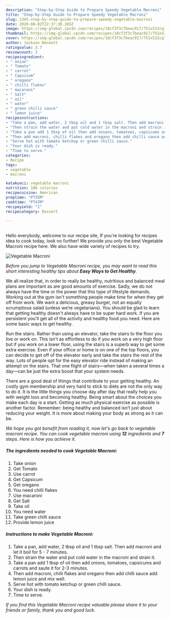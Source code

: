 ```yaml
---
description: "Step-by-Step Guide to Prepare Speedy Vegetable Macroni"
title: "Step-by-Step Guide to Prepare Speedy Vegetable Macroni"
slug: 1345-step-by-step-guide-to-prepare-speedy-vegetable-macroni
date: 2020-08-02T22:37:30.265Z
image: https://img-global.cpcdn.com/recipes/18cf3f3c7beac917/751x532cq70/vegetable-macroni-recipe-main-photo.jpg
thumbnail: https://img-global.cpcdn.com/recipes/18cf3f3c7beac917/751x532cq70/vegetable-macroni-recipe-main-photo.jpg
cover: https://img-global.cpcdn.com/recipes/18cf3f3c7beac917/751x532cq70/vegetable-macroni-recipe-main-photo.jpg
author: Jackson Bennett
ratingvalue: 3.7
reviewcount: 3
recipeingredient:
- " onion"
- " Tomato"
- " carrot"
- " Capsicum"
- " oregano"
- " chilli flakes"
- " macaroni"
- " Salt"
- " oil"
- " water"
- " green chilli sauce"
- " lemon juice"
recipeinstructions:
- "Take a pan, add water, 2 tbsp oil and 1 tbsp salt. Then add macroni and let it boil for 5 - 7 minutes."
- "Then strain the water and put cold water in the macroni and strain it."
- "Take a pan add 1 tbsp of oil then add onions, tomatoes, capsicums and carrots and saute it for 2-3 minutes."
- "Then add macroni, chilli flakes and oregano then add chilli sauce add lemon juice and mix well."
- "Serve hot with tomato ketchup or green chilli sauce."
- "Your dish is ready."
- "Time to serve."
categories:
- Recipe
tags:
- vegetable
- macroni

katakunci: vegetable macroni 
nutrition: 186 calories
recipecuisine: American
preptime: "PT35M"
cooktime: "PT47M"
recipeyield: "1"
recipecategory: Dessert

---
```

<br>
Hello everybody, welcome to our recipe site, If you're looking for recipes idea to cook today, look no further! We provide you only the best Vegetable Macroni recipe here. We also have wide variety of recipes to try.
<br>


![Vegetable Macroni](https://img-global.cpcdn.com/recipes/18cf3f3c7beac917/751x532cq70/vegetable-macroni-recipe-main-photo.jpg)

<i>Before you jump to Vegetable Macroni recipe, you may want to read this short interesting healthy tips about <strong>Easy Ways to Get Healthy</strong>.</i>

We all realize that, in order to really be healthy, nutritious and balanced meal plans are important as are good amounts of exercise. Sadly, we do not always have the time or the power that this type of lifestyle demands. Working out at the gym isn't something people make time for when they get off from work. We want a delicious, greasy burger, not an equally scrumptious salad (unless we’re vegetarians). You should be glad to learn that getting healthy doesn't always have to be super hard work. If you are persistent you'll get all of the activity and healthy food you need. Here are some basic ways to get healthy.

Run the stairs. Rather than using an elevator, take the stairs to the floor you live or work on. This isn't as effortless to do if you work on a very high floor but if you work on a lower floor, using the stairs is a superb way to get some extra exercise. Even if your office or home is on one of the top floors, you can decide to get off of the elevator early and take the stairs the rest of the way. Lots of people opt for the easy elevator ride instead of making an attempt on the stairs. That one flight of stairs—when taken a several times a day—can be just the extra boost that your system needs. 

There are a good deal of things that contribute to your getting healthy. An costly gym membership and very hard to stick to diets are not the only way to do it. It is the little things you choose day after day that really help you with weight loss and becoming healthy. Being smart about the choices you make each day is a start. Getting as much physical exercise as possible is another factor. Remember: being healthy and balanced isn’t just about reducing your weight. It is more about making your body as strong as it can be. 


<i>We hope you got benefit from reading it, now let's go back to vegetable macroni recipe. You can cook vegetable macroni using <strong>12</strong> ingredients and <strong>7</strong> steps. Here is how you achieve it.
</i>

##### The ingredients needed to cook Vegetable Macroni:

1. Take  onion
1. Get  Tomato
1. Use  carrot
1. Get  Capsicum
1. Get  oregano
1. You need  chilli flakes
1. Use  macaroni
1. Get  Salt
1. Take  oil
1. You need  water
1. Take  green chilli sauce
1. Provide  lemon juice


##### Instructions to make Vegetable Macroni:

1. Take a pan, add water, 2 tbsp oil and 1 tbsp salt. Then add macroni and let it boil for 5 - 7 minutes.
1. Then strain the water and put cold water in the macroni and strain it.
1. Take a pan add 1 tbsp of oil then add onions, tomatoes, capsicums and carrots and saute it for 2-3 minutes.
1. Then add macroni, chilli flakes and oregano then add chilli sauce add lemon juice and mix well.
1. Serve hot with tomato ketchup or green chilli sauce.
1. Your dish is ready.
1. Time to serve.


<i>If you find this Vegetable Macroni recipe valuable please share it to your friends or family, thank you and good luck.</i>
